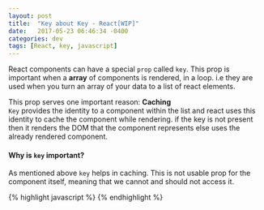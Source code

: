 ```yaml
---
layout: post
title:  "Key about Key - React[WIP]"
date:   2017-05-23 06:46:34 -0400
categories: dev
tags: [React, key, javascript]
---
```

React components can have a special `prop` called `key`. This prop is important when a __array__ of components is rendered, in a loop. i.e they are used when you turn an array of your data to a list of react elements.

This prop serves one important reason: __Caching__  
`Key` provides the identity to a component within the list and react uses this identity to cache the component while rendering. if the key is not present then it renders the DOM that the component represents else uses the already rendered component.

#### __Why is `key` important?__  
As mentioned above `key` helps in caching. This is not usable prop for the component itself, meaning that we cannot and should not access it. 

{% highlight javascript %}
<Item key={i} data={data}/>
{% endhighlight %}
